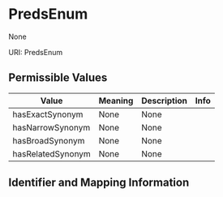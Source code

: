 # PredsEnum

None

URI: PredsEnum

## Permissible Values

| Value | Meaning | Description | Info |
| --- | --- | --- | --- |
| hasExactSynonym | None | None | |
| hasNarrowSynonym | None | None | |
| hasBroadSynonym | None | None | |
| hasRelatedSynonym | None | None | |


## Identifier and Mapping Information





